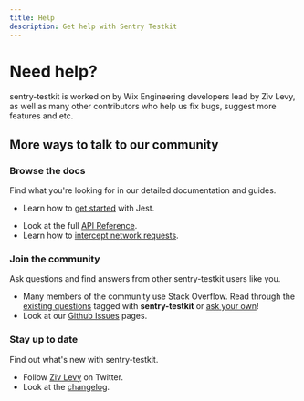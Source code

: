 ```yaml
---
title: Help
description: Get help with Sentry Testkit
---
```


# Need help?

sentry-testkit is worked on by Wix Engineering developers lead by Ziv Levy, as well as many other contributors who help us fix bugs, suggest more features and etc.

## More ways to talk to our community

### Browse the docs
Find what you're looking for in our detailed documentation and guides.
 - Learn how to [get started](/docs/getting-started) with Jest.
 <!-- - [Troubleshoot](/docs/troubleshooting) problems with Jest. -->
 - Look at the full [API Reference](/docs/api).
 - Learn how to [intercept network requests](/docs/network-interception).

### Join the community
Ask questions and find answers from other sentry-testkit users like you.
 - Many members of the community use Stack Overflow. Read through the [existing questions](https://stackoverflow.com/questions/tagged/sentry-testkit) tagged with **sentry-testkit** or [ask your own](https://stackoverflow.com/questions/ask)!
 - Look at our [Github Issues](https://github.com/wix/sentry-testkit/issues) pages.

### Stay up to date
Find out what's new with sentry-testkit.
 - Follow [Ziv Levy](https://twitter.com/_zivlevy) on Twitter.
 - Look at the [changelog](https://github.com/wix/sentry-testkit/blob/master/CHANGELOG.md).

